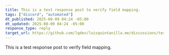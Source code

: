 ```yaml
---
title: This is a test response post to verify field mapping.
tags: ["discord", "automated"]
dt_published: 2025-08-09 04:24 -05:00
dt_updated: 2025-08-09 04:24 -05:00
response_type: reply
target_url: https://github.com/lqdev/luisquintanilla.me/discussions/test
---
```


This is a test response post to verify field mapping.